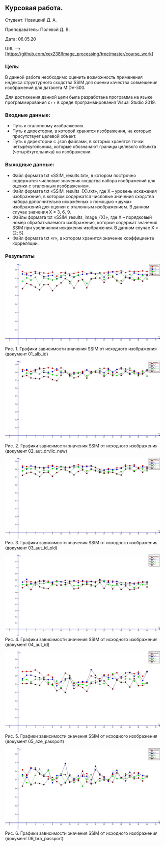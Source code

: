 ## Курсовая работа.

Студент: Новицкий Д. А.

Преподаватель: Полевой Д. В.

Дата: 06.05.20

URL --> [https://github.com/xex238/Image_processing/tree/master/course_work]

### Цель:

В данной работе необходимо оценить возможность применения индекса структурного сходства SSIM для оценки качества совмещения изображений для датасета MIDV-500.

Для достижения данной цели была разработана программа на языке программирования c++ в среде программирования Visual Studio 2019.

### Входные данные:

- Путь к эталонному изображению.
-	Путь к директории, в которой хранятся изображения, на которых присутствует целевой объект.
-	Путь к директории с .json файлами, в которых хранятся точки четырёхугольника, которые обозначают границы целевого объекта (четырёхугольника) на изображении. 

### Выходные данные:

-	Файл формата txt «SSIM_results.txt», в котором построчно содержатся числовые значения сходства набора изображений для оценки с эталонным изображением.
-	Файл формата txt «SSIM_results_{X}.txt», где X – уровень искажения изображения, в котором содержатся числовые значения сходства набора дополнительно искажённых с помощью «шума» изображений для оценки с эталонным изображением. В данном случае значения X = 3, 6, 9.
-	Файлы формата txt «SSIM_results_image_{X}», где X – порядковый номер обрабатываемого изображения, которые содержат значения SSIM при увеличении искажения изображения. В данном случае X = [2; 5].
- Файл формата txt «r», в котором хранится значение коэффициента корреляции.

### Результаты

![image_1](https://github.com/xex238/Image_processing/blob/master/course_work/images/SSIM_differents_1.jpg)
Рис. 1. Графики зависимости значения SSIM от исходного изображения (документ 01_alb_id)

![image_2](https://github.com/xex238/Image_processing/blob/master/course_work/images/SSIM_differents_2.jpg)
Рис. 2. Графики зависимости значения SSIM от исходного изображения (документ 02_aut_drvlic_new)

![image_3](https://github.com/xex238/Image_processing/blob/master/course_work/images/SSIM_differents_3.jpg)
Рис. 3. Графики зависимости значения SSIM от исходного изображения (документ 03_aut_id_old)

![image_4](https://github.com/xex238/Image_processing/blob/master/course_work/images/SSIM_differents_4.jpg)
Рис. 4. Графики зависимости значения SSIM от исходного изображения (документ 04_aut_id)

![image_5](https://github.com/xex238/Image_processing/blob/master/course_work/images/SSIM_differents_5.jpg)
Рис. 5. Графики зависимости значения SSIM от исходного изображения (документ 05_aze_passport)

![image_6](https://github.com/xex238/Image_processing/blob/master/course_work/images/SSIM_differents_6.jpg)
Рис. 6. Графики зависимости значения SSIM от исходного изображения (документ 06_bra_passport)
